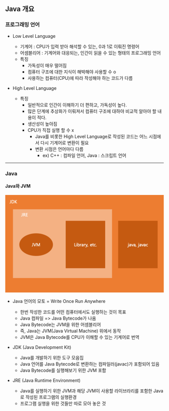 ## Java 개요
### 프로그래밍 언어
- Low Level Language
    - 기계어 : CPU가 입력 받아 해석할 수 있는, 0과 1로 이뤄진 명령어
    - 어셈블리어 : 기계어와 대응되는, 인간이 읽을 수 있는 형태의 프로그래밍 언어
    - 특징
        - 가독성이 매우 떨어짐
        - 컴퓨터 구조에 대한 지식이 해박해야 사용할 수 o
        - 사용하는 컴퓨터(CPU)에 따라 작성해야 하는 코드가 다름


- High Level Language
    - 특징
        - 일반적으로 인간이 이해하기 더 편하고, 가독성이 높다.
        - 많은 단계에 추상화가 이뤄져서 컴퓨터 구조에 대하야 비교적 알아야 할 내용이 적다.
        - 생산성이 높아짐
        - CPU가 직접 실행 할 수 x
            - Java를 비롯한 High Level Language로 작성된 코드는 어느 시점에서 다시 기계어로 변환이 필요
            - 변환 시점은 언어마다 다름
                - ex) C++ : 컴파일 언어, Java : 스크립트 언어

---
### Java
#### Java와 JVM
![JVM&JRE](JVM,JRE.png)
- Java 언어의 모토 = Write Once Run Anywhere
  - 한번 작성한 코드를 어떤 컴퓨터에서도 실행하는 것이 목표
  - Java 컴파일 => Java Bytecode가 나옴
  - Java Bytecode는 JVM을 위한 어셈블리어
  - 즉, Java는 JVM(Java Virtual Machine) 위에서 동작
  - JVM은 Java Bytecode를 CPU가 이해할 수 있는 기계어로 번역
  

- JDK (Java Development Kit)
    - Java를 개발하기 위한 도구 모음집
    - Java 언어를 Java Bytecode로 변환하는 컴파일러(javac)가 포함되어 있음
    - Java Bytecode를 실행해보기 위한 JVM 포함


- JRE (Java Runtime Environment)
  - Java를 실행하기 위한 JVM과 해당 JVM이 사용할 라이브라리를 포함한 Java로 작성된 프로그램의 실행환경
  - 프로그램 실행을 위한 것들만 따로 모아 놓은 것